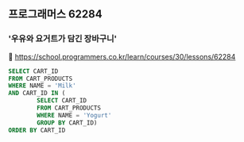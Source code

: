 ## 프로그래머스 62284
### '우유와 요거트가 담긴 장바구니'
🔗 https://school.programmers.co.kr/learn/courses/30/lessons/62284
```sql
SELECT CART_ID
FROM CART_PRODUCTS
WHERE NAME = 'Milk' 
AND CART_ID IN (
        SELECT CART_ID
        FROM CART_PRODUCTS
        WHERE NAME = 'Yogurt'
        GROUP BY CART_ID)
ORDER BY CART_ID
```